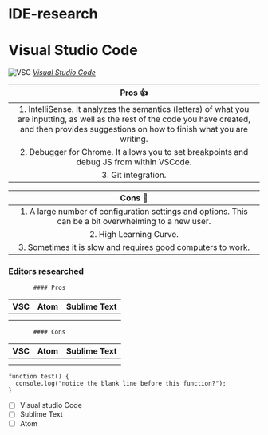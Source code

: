 # IDE-research
# Visual Studio Code 
![VSC](https://code.visualstudio.com/opengraphimg/opengraph-home.png)
 [*Visual Studio Code*](https://code.visualstudio.com/)
 
 
 |**Pros**  :thumbsup:|
 |:------:| 
 |  1. IntelliSense. It analyzes the semantics (letters) of what you are inputting, as well as the rest of the code you have created, and          then provides suggestions on how to finish what you are writing.|
 |  2. Debugger for Chrome. It allows you to set breakpoints and debug JS from within VSCode.|
 |  3. Git integration.| 
 
   |     **Cons**  :see_no_evil: |
 |:------:|
 |  1. A large number of configuration settings and options. This can be a bit overwhelming to a new user.|
 |  2. High Learning Curve.|
 |  3. Sometimes it is slow and requires good computers to work.| 
 
### Editors researched ###
           
           #### Pros                                

| VSC         |  Atom       | Sublime Text  |    
| :---        |    :----:   |          ---: |    
|             |             |               |    
|             |             |               |    

 
           #### Cons
           
| VSC         |  Atom       | Sublime Text  |    
| :---        |    :----:   |          ---: |    
|             |             |               |    
|             |             |               |    




~~~~
function test() {
  console.log("notice the blank line before this function?");
}
~~~~
  
  
   
- [ ] Visual studio Code
- [ ] Sublime Text
- [ ] Atom

> > 

